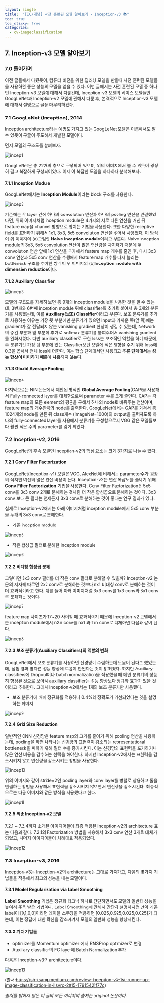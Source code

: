 ```yaml
---
layout: single
title:  "[IC/개념] 사전 훈련된 모델 알아보기 - Inception-v3 📚"
toc: true
toc_sticky: true
categories:
  - cv-imageclassification
---
```




## 7. Inception-v3 모델 알아보기

### 7.0 들어가며
이전 글들에서 다뤘듯이, 컴퓨터 비전을 위한 딥러닝 모델을 만들때 사전 훈련된 모델들을 사용하면 좋은 성능의 모델을 얻을 수 있다. 이번 글에서는 사전 훈련된 모델 중 하나인 Inception-v3 모델에 대해서 다룰건데, Inception-v3 모델의 베이스 모델들인 GoogLeNet과 Inception-v2 모델에 관해서 다룬 후, 본격적으로 Inception-v3 모델에 대해서 설명으로 글을 마무리하겠다.

### 7.1 GoogLeNet (Inception), 2014
Inception architecture라는 예명도 가지고 있는 GoogLeNet 모델은 이름에서도 알 수 있듯이 구글이 주도해서 개발한 모델이다. 

먼저 모델의 구조도를 살펴보자.

![incep1](https://user-images.githubusercontent.com/77332628/202139016-be32bbc9-23c0-4827-9d72-5ec3dda4fb25.png)


GoogLeNet은 총 22개의 층으로 구성되어 있으며, 위의 이미지에서 볼 수 있듯이 굉장히 길고 복잡하게 구성되어있다. 이제 이 복잡한 모델을 하나하나 분석해보자.

#### 7.1.1 Inception Module
GoogLeNet에서는 **Inception Module**이라는 block 구조를 사용한다.

![incep2](https://user-images.githubusercontent.com/77332628/202139025-02ced19c-d40b-48a3-8742-27151df01c68.png)


기존에는 각 layer 간에 하나의 convolution 연산과 하나의 pooling 연산을 연결했었다면, 위의 이미지처럼 inception module은 4가지의 서로 다른 연산을 거친 뒤 feature map을 channel 방향으로 합치는 기법을 사용한다. 또한 다양한 receptive field를 표현하기 위해서 1x1, 3x3, 5x5 convolution 연산을 섞어서 사용했다. 이 방식이 위 이미지의 (a)그림인 **Naive Inception module**이라고 부른다. Naive Inception module의 3x3, 5x5 convolution 연산이 많은 연산량을 차지하기 때문에 두 convolution 연산 앞에 1x1 연산을 추가해서 feature map 개수를 줄인 후, 다시 3x3 conv 연산과 5x5 conv 연산을 수행해서 feature map 개수를 다시 늘리는 bottleneck 구조를 추가한 방식이 위 이미지의 (b)**Inception module with dimension reduction**이다.

#### 7.1.2 Auxiliary Classifier

![incep3](https://user-images.githubusercontent.com/77332628/202139027-012a110e-9e11-4399-a6c7-1705e6b80f8a.png)


모델의 구조도를 자세히 보면 총 9개의 inception module을 사용한 것을 알 수 있는데, 3번째와 6번째 inception module 뒤에 classifier를 추가로 붙여서 총 3개의 분류기를 사용했는데, 이를 **Auxiliary(보조) Classifier**이라고 부른다. 보조 분류기를 추가로 사용하는 이유는 가장 뒷 부분에만 분류기가 있으면 input과 가까운 쪽(앞 쪽)에는 gradient가 잘 전달되지 않는 vanishing gradient 현상이 생길 수 있는데, Network의 중간 부분과 앞 부분에 추가로 softmax 분류기를 붙여주어서 vanishing gradient를 완화시켰다. 다만 auxiliary classifier로 구한 loss는 보조적인 역할을 하기 때문에, 주 분류기인 가장 뒷 부분에 있는 Classifier보단 모델에 적은 영향을 주기 위해 loss에 0.3을 곱해서 전체 loss에 더한다. 이는 학습 단계에서만 사용되고 추**론 단계에서는 성능 향상이 미미하기 때문에 사용되지 않는다.**

#### 7.1.3 Gloabl Average Pooling

![incep4](https://user-images.githubusercontent.com/77332628/202139029-1f426132-1e65-415d-a7fb-8a9aeebd3d02.png)


마지막으로는 NIN 논문에서 제안된 방식인 **Global Average Pooling**(GAP)을 사용해서 Fully-connected layer를 대체함으로써 parameter 수를 크게 줄인다. GAP는 각 feature map의 모든 element의 평균을 구해서 하나의 node로 바꿔주는 연산이며, feature map의 개수만큼의 node를 출력한다. GoogLeNet에서는 GAP를 거쳐서 총 1024개의 node를 만든 뒤 class개수 (ImageNet=1000)의 output을 출력하도록 하나의 fully-connected layer를 사용해서 분류기를 구성함으로써 VGG 같은 모델들보다 훨씬 적은 수의 parameter를 갖게 되었다.

### 7.2 Inception-v2, 2016
GoogLeNet의 후속 모델인 Inception-v2의 핵심 요소는 크게 3가지로 나눌 수 있다. 

#### 7.2.1 Conv Filter Factorization
GoogLeNet(Inception-v1) 모델은 VGG, AlexNet에 비해서는 parameter수가 굉장히 적지만 여전히 많은 연산 비용이 든다. Inception-v2는 연산 복잡도를 줄이기 위해 **Conv Filter Factorization** 기법을 사용한다. Conv Filter Factorization은 5x5 conv를 3x3 conv 2개로 분해하는 것처럼 더 작은 합성곱으로 분해하는 것이다. 3x3 conv 보다 큰 필터는 언제든지 3x3 conv로 분해하는 것이 좋다는 연구 결과가 있다.

실제로 Inception-v2에서는 아래 이미지처럼 inception module에서 5x5 conv 부분을 두개의 3x3 conv로 분해한다.

* 기존 inception module

![incep5](https://user-images.githubusercontent.com/77332628/202139032-0784ae75-c81a-4848-a526-ace166902e35.png)


* 작은 합성곱 필터로 분해한 inception module

![incep6](https://user-images.githubusercontent.com/77332628/202139033-9bf83fcc-8db1-44bd-94bf-7daf54c22f3f.png)


#### 7.2.2 비대칭 합성곱 분해 
그렇다면 3x3 conv 필터를 더 작은 conv 필터로 분해할 수 있을까? Inception-v2 논문의 저자에 따르면 2x2 conv로 분해하는 것보다 nx1 비대칭 conv로 분해하는 것이 더 효과적이라고 한다. 예를 들어 아래 이미지처럼 3x3 conv를 1x3 conv와 3x1 conv로 분해하는 것이다. 

![incep7](https://user-images.githubusercontent.com/77332628/202139037-2fd95781-3ec8-4f33-a844-f6c096de1399.png)


feature map 사이즈가 17~20 사이일 때 효과적이기 때문에 Inception-v2 모델에서는 inception module에서 nXn conv를 nx1 과 1xn conv로 대체하면 다음과 같이 된다.

![incep8](https://user-images.githubusercontent.com/77332628/202139042-a508f0a7-cbaa-4422-be14-8585d46cfb58.png)


#### 7.2.3 보조 분류기(Auxiliary Classifiers)의 역할의 변화
GoogLeNet에서 보조 분류기를 사용하면 신경망이 수렴하는데 도움이 된다고 했었는데, 실험 결과 별다른 성능 향상에 도움이 안된다는 것이 밝혀졌다. 하지만 Auxiliary classifiers에 Dropout이나 batch normalization을 적용했을 때 메인 분류기의 성능히 향상된 것으로 보아서 auxiliary classifier는 성능 향상보다 정규화 효과가 있을 것이라고 추측한다. 그래서 Inception-v2에서는 1개의 보조 분류기만 사용했다.

* 보조 분류기에 배치 정규화를 적용하니 0.4%의 정확도가 개선되었다는 것을 설명하는 이미지

![incep9](https://user-images.githubusercontent.com/77332628/202139047-8ebf09f5-3ab3-43c5-b862-e6c47dcc23bb.png)


#### 7.2.4 Grid Size Reduction
일반적인 CNN 신경망은 feature map의 크기를 줄이기 위해 pooling 연산을 사용하는데, pooling을 하면 나타나는 신경망의 표현력이 감소되는 representational bottleneck을 피하기 위해 필터 수를 증가시킨다. 이는 신경망의 표현력을 포기하거나 많은 연산 비용을 감수하는 선택을 해야한다. 하지만 Inception-v2에서는 표현력을 감소시키지 않고 연산량을 감소시키는 방법을 사용한다. 

![incep10](https://user-images.githubusercontent.com/77332628/202139050-7069e2b9-1bc4-4b86-99b7-5d80496efdcd.png)


위의 이미지와 같이 stride=2인 pooling layer와 conv layer를 병렬로 상용하고 둘을 연결하는 방법을 사용해서 표현력을 감소시키지 않으면서 연산량을 감소시킨다. 최종적으로는 다음 이미지와 같은 방식을 사용했다고 한다.

![incep11](https://user-images.githubusercontent.com/77332628/202139055-5cfff798-0bce-4ac0-bbee-a1130f3ff3bf.png)


#### 7.2.5 최종 Inception-v2 모델
7.2.1 ~ 7.2.4까지 소개된 아이디어들이 최종 적용된 Inception-v2의 architecture 표는 다음과 같다. 7.2.1의 Factorization 방법을 사용해서 3x3 conv 연산 3개로 대체가 되었고, 나머지 아이디어들이 차례대로 적용되었다.

![incep12](https://user-images.githubusercontent.com/77332628/202139058-d2db380e-f5a3-4a82-810c-58bd63f1f5f3.png)


### 7.3 Inception-v3, 2016
Inception-v3는 Inception-v2의 architecture는 그대로 가져가고, 다음의 몇가지 기법들을 적용해서 최고의 성능을 내는 모델이다.

#### 7.3.1 Model Regularization via Label Smoothing
**Label Smoothing** 기법은 정규화 테크닉 하나로 간단하면서도 모델의 일반화 성능을 높여서 주목 받은 기법이다. Label Smoothing에 관해서 간단히 설명하자면 만약 기존 label이 [0,1,0,0]이라면 레이블 스무딩을 적용하면 [0.025,0.925,0.025,0.025]가 되는데, 이는 정답에 대한 확신을 감소시켜서 모델의 일반화 성능을 향상시킨다.

#### 7.3.2 기타 기법들
* optimizer를 Momentum optimizer 에서 RMSProp optimizer로 변경
* Auxiliary classifier의 FC layer에 Batch Normalization 추가

다음은 Inception-v3의 architecture이다.

![incep13](https://user-images.githubusercontent.com/77332628/202139061-9fa97c46-e11e-4cef-86aa-92d02c020ad8.png)
 

(출처:https://sh-tsang.medium.com/review-inception-v3-1st-runner-up-image-classification-in-ilsvrc-2015-17915421f77c)


*출처를 밝히지 않은 이 글의 모든 이미지의 출처는 original 논문이다.*
